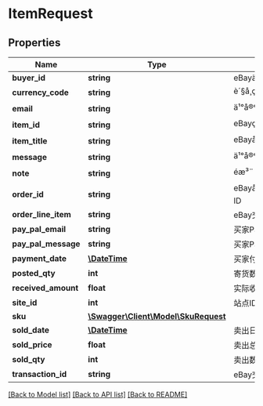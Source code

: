 # ItemRequest

## Properties
Name | Type | Description | Notes
------------ | ------------- | ------------- | -------------
**buyer_id** | **string** | eBayä¹°å®¶ID | 
**currency_code** | **string** | è´§å¸ç¬¦å·,é»è®¤ä¸ºUSD | [optional] 
**email** | **string** | ä¹°å®¶eBayçµé® | [optional] 
**item_id** | **string** | eBayç©åå· | 
**item_title** | **string** | eBayååæ é¢ | [optional] 
**message** | **string** | ä¹°å®¶eBayçè¨ | [optional] 
**note** | **string** | éæ³¨ | [optional] 
**order_id** | **string** | eBayåå¹¶è®¢åæ¶çæçä¸ä¸ªæ°çOrder ID | [optional] 
**order_line_item** | **string** | eBay交易行ID | 
**pay_pal_email** | **string** | 买家PayPal电邮地址 | [optional] 
**pay_pal_message** | **string** | 买家PayPal留言 | [optional] 
**payment_date** | [**\DateTime**](\DateTime.md) | 买家付款日期 | [optional] 
**posted_qty** | **int** | 寄货数量，不能为0 | 
**received_amount** | **float** | 实际收到金额,必须大于0.01 | [optional] 
**site_id** | **int** | 站点ID | [optional] 
**sku** | [**\Swagger\Client\Model\SkuRequest**](SkuRequest.md) |  | 
**sold_date** | [**\DateTime**](\DateTime.md) | 卖出日期 | [optional] 
**sold_price** | **float** | 卖出总价,必须大于0.01 | [optional] 
**sold_qty** | **int** | 卖出数量 | [optional] 
**transaction_id** | **string** | eBay交易号 | 

[[Back to Model list]](../README.md#documentation-for-models) [[Back to API list]](../README.md#documentation-for-api-endpoints) [[Back to README]](../README.md)


